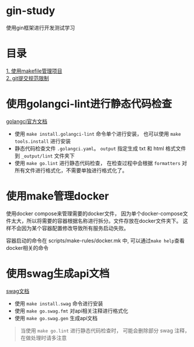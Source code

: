 # gin-study
使用gin框架进行开发测试学习

# 目录
[1. 使用makefile管理项目](./docs/使用makefile管理项目.md)  
[2. git提交规范限制](./docs/git提交规范限制.md)

# 使用golangci-lint进行静态代码检查
[golangci官方文档](https://golangci-lint.run/)

- 使用 `make install.golangci-lint` 命令单个进行安装， 也可以使用 `make tools.install` 进行安装
- 静态代码检查文件 `.golangci.yaml`。 `output` 指定生成 txt 和 html 格式文件到 `_output/lint` 文件夹下
- 使用 `make go.lint` 进行静态代码检查， 在检查过程中会根据 `formatters` 对所有文件进行格式化，不需要单独进行格式化了。

# 使用make管理docker
使用docker compose来管理需要的docker文件， 因为单个docker-compose文件太大，所以将需要的容器根据名称进行拆分。文件存放在docker文件夹下。
这样不会因为某个容器配置修改导致所有服务启动失败。

容器启动的命令在 scripts/make-rules/docker.mk 中, 可以通过`make help`查看docker相关的命令

# 使用swag生成api文档
[swag文档](https://github.com/swaggo/swag/tree/master/example/celler#parameterType)

- 使用 `make install.swag` 命令进行安装
- 使用 `make go.swag.fmt` 对api相关注释进行格式化
- 使用 `make go.swag.gen` 生成api文档

> 当使用 `make go.lint` 进行静态代码检查时， 可能会删除部分 swag 注释，在做处理时请多注意
